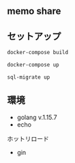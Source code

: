 ## memo share

## セットアップ

```bash
docker-compose build
```

```bash
docker-compose up
```

```bash
sql-migrate up
```

## 環境

- golang v.1.15.7
- echo

ホットリロード
- gin
